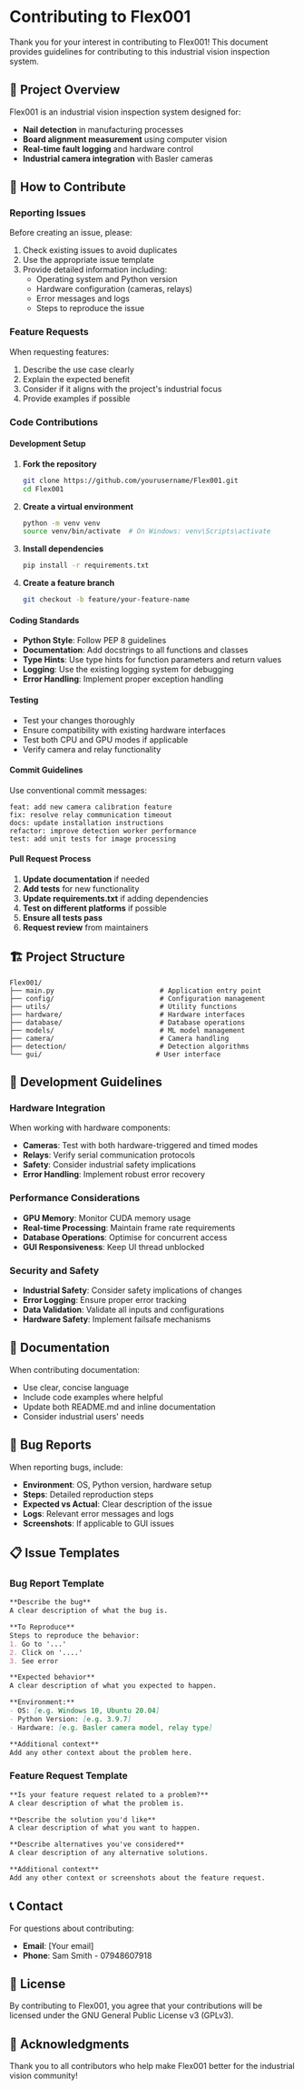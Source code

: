 # Contributing to Flex001

Thank you for your interest in contributing to Flex001! This document provides guidelines for contributing to this industrial vision inspection system.

## 🎯 Project Overview

Flex001 is an industrial vision inspection system designed for:
- **Nail detection** in manufacturing processes
- **Board alignment measurement** using computer vision
- **Real-time fault logging** and hardware control
- **Industrial camera integration** with Basler cameras

## 🤝 How to Contribute

### Reporting Issues

Before creating an issue, please:
1. Check existing issues to avoid duplicates
2. Use the appropriate issue template
3. Provide detailed information including:
   - Operating system and Python version
   - Hardware configuration (cameras, relays)
   - Error messages and logs
   - Steps to reproduce the issue

### Feature Requests

When requesting features:
1. Describe the use case clearly
2. Explain the expected benefit
3. Consider if it aligns with the project's industrial focus
4. Provide examples if possible

### Code Contributions

#### Development Setup

1. **Fork the repository**
   ```bash
   git clone https://github.com/yourusername/Flex001.git
   cd Flex001
   ```

2. **Create a virtual environment**
   ```bash
   python -m venv venv
   source venv/bin/activate  # On Windows: venv\Scripts\activate
   ```

3. **Install dependencies**
   ```bash
   pip install -r requirements.txt
   ```

4. **Create a feature branch**
   ```bash
   git checkout -b feature/your-feature-name
   ```

#### Coding Standards

- **Python Style**: Follow PEP 8 guidelines
- **Documentation**: Add docstrings to all functions and classes
- **Type Hints**: Use type hints for function parameters and return values
- **Logging**: Use the existing logging system for debugging
- **Error Handling**: Implement proper exception handling

#### Testing

- Test your changes thoroughly
- Ensure compatibility with existing hardware interfaces
- Test both CPU and GPU modes if applicable
- Verify camera and relay functionality

#### Commit Guidelines

Use conventional commit messages:
```
feat: add new camera calibration feature
fix: resolve relay communication timeout
docs: update installation instructions
refactor: improve detection worker performance
test: add unit tests for image processing
```

#### Pull Request Process

1. **Update documentation** if needed
2. **Add tests** for new functionality
3. **Update requirements.txt** if adding dependencies
4. **Test on different platforms** if possible
5. **Ensure all tests pass**
6. **Request review** from maintainers

## 🏗️ Project Structure

```
Flex001/
├── main.py                          # Application entry point
├── config/                          # Configuration management
├── utils/                           # Utility functions
├── hardware/                        # Hardware interfaces
├── database/                        # Database operations
├── models/                          # ML model management
├── camera/                          # Camera handling
├── detection/                       # Detection algorithms
└── gui/                            # User interface
```

## 🔧 Development Guidelines

### Hardware Integration

When working with hardware components:
- **Cameras**: Test with both hardware-triggered and timed modes
- **Relays**: Verify serial communication protocols
- **Safety**: Consider industrial safety implications
- **Error Handling**: Implement robust error recovery

### Performance Considerations

- **GPU Memory**: Monitor CUDA memory usage
- **Real-time Processing**: Maintain frame rate requirements
- **Database Operations**: Optimise for concurrent access
- **GUI Responsiveness**: Keep UI thread unblocked

### Security and Safety

- **Industrial Safety**: Consider safety implications of changes
- **Error Logging**: Ensure proper error tracking
- **Data Validation**: Validate all inputs and configurations
- **Hardware Safety**: Implement failsafe mechanisms

## 📝 Documentation

When contributing documentation:
- Use clear, concise language
- Include code examples where helpful
- Update both README.md and inline documentation
- Consider industrial users' needs

## 🐛 Bug Reports

When reporting bugs, include:
- **Environment**: OS, Python version, hardware setup
- **Steps**: Detailed reproduction steps
- **Expected vs Actual**: Clear description of the issue
- **Logs**: Relevant error messages and logs
- **Screenshots**: If applicable to GUI issues

## 📋 Issue Templates

### Bug Report Template
```markdown
**Describe the bug**
A clear description of what the bug is.

**To Reproduce**
Steps to reproduce the behavior:
1. Go to '...'
2. Click on '....'
3. See error

**Expected behavior**
A clear description of what you expected to happen.

**Environment:**
- OS: [e.g. Windows 10, Ubuntu 20.04]
- Python Version: [e.g. 3.9.7]
- Hardware: [e.g. Basler camera model, relay type]

**Additional context**
Add any other context about the problem here.
```

### Feature Request Template
```markdown
**Is your feature request related to a problem?**
A clear description of what the problem is.

**Describe the solution you'd like**
A clear description of what you want to happen.

**Describe alternatives you've considered**
A clear description of any alternative solutions.

**Additional context**
Add any other context or screenshots about the feature request.
```

## 📞 Contact

For questions about contributing:
- **Email**: [Your email]
- **Phone**: Sam Smith - 07948607918

## 📄 License

By contributing to Flex001, you agree that your contributions will be licensed under the GNU General Public License v3 (GPLv3).

## 🙏 Acknowledgments

Thank you to all contributors who help make Flex001 better for the industrial vision community! 